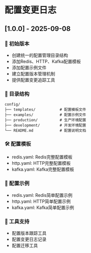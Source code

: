# 配置变更日志

## [1.0.0] - 2025-09-08

### 🎉 初始版本

- 创建统一的配置管理目录结构
- 添加Redis、HTTP、Kafka配置模板
- 添加配置示例文件
- 建立配置版本管理机制
- 提供配置变更追踪工具

### 📁 目录结构

```
config/
├── templates/           # 配置模板文件
├── examples/            # 配置示例文件
├── production/          # 生产环境配置
├── development/         # 开发环境配置
└── README.md            # 配置说明文档
```

### 🛠️ 配置模板

- redis.yaml: Redis完整配置模板
- http.yaml: HTTP完整配置模板
- kafka.yaml: Kafka完整配置模板

### 📝 配置示例

- redis.yaml: Redis简单配置示例
- http.yaml: HTTP简单配置示例
- kafka.yaml: Kafka简单配置示例

### 🔧 工具支持

- 配置版本跟踪工具
- 配置变更日志记录
- 配置迁移工具